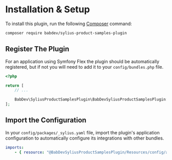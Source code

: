 # Installation & Setup

To install this plugin, run the following [Composer](https://getcomposer.org/) command:

```bash
composer require babdev/sylius-product-samples-plugin
```

## Register The Plugin

For an application using Symfony Flex the plugin should be automatically registered, but if not you will need to add it to your `config/bundles.php` file.

```php
<?php

return [
    // ...

    BabDev\SyliusProductSamplesPlugin\BabDevSyliusProductSamplesPlugin::class => ['all' => true],
];
```

## Import the Configuration

In your `config/packages/_sylius.yaml` file, import the plugin's application configuration to automatically configure its integrations with other bundles.

```yaml
imports:
    - { resource: "@BabDevSyliusProductSamplesPlugin/Resources/config/app/config.yaml" }
```
